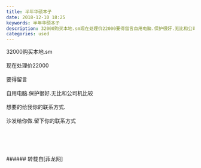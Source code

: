 ```yaml
---
title: 半年华硕本子
date: 2018-12-10 18:25
keywords: 半年华硕本子
description: 32000购买本地.sm现在处理价22000要得留言自用电脑.保护很好.无比和公司机比较想要的给我你的联系方式.沙发给你做.留下你的联系方式
categories: used
---
```

<td class="t_f" id="postmessage_2443759">

32000购买本地.sm<br/>
<br/>
现在处理价22000<br/>
<br/>
要得留言<br/>
<br/>
自用电脑.保护很好.无比和公司机比较<br/>
<br/>
想要的给我你的联系方式.<br/>
<br/>
沙发给你做.留下你的联系方式<br/>
<br/>
<img alt="" border="0" class="zoom" data-cf-modified-7fe75f3d7776a340a9a11506-="" file="http://www.flw.ph/data/appbyme/upload/image/201812/10/sUo66Dceay6d.jpg" id="aimg_H6BF6" lazyloadthumb="1" onclick="" onmouseover="" src="http://www.flw.ph/data/appbyme/upload/image/201812/10/sUo66Dceay6d.jpg"/><br/>
<br/>
<img alt="" border="0" class="zoom" data-cf-modified-7fe75f3d7776a340a9a11506-="" file="http://www.flw.ph/data/appbyme/upload/image/201812/10/teNWpy8kf8Gh.jpg" id="aimg_pGqWI" lazyloadthumb="1" onclick="" onmouseover="" src="http://www.flw.ph/data/appbyme/upload/image/201812/10/teNWpy8kf8Gh.jpg"/><br/>
<br/>
<img alt="" border="0" class="zoom" data-cf-modified-7fe75f3d7776a340a9a11506-="" file="http://www.flw.ph/data/appbyme/upload/image/201812/10/uWYwyA2A5Ir2.jpg" id="aimg_rZiSJ" lazyloadthumb="1" onclick="" onmouseover="" src="http://www.flw.ph/data/appbyme/upload/image/201812/10/uWYwyA2A5Ir2.jpg"/><br/>
<br/>
</td>
###### 转载自[菲龙网]